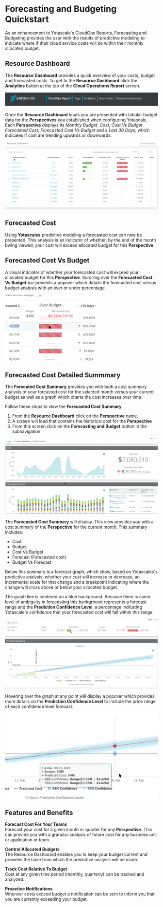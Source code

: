 # Forecasting and Budgeting Quickstart

As an enhancement to Yotascale's CloudOps Reports, Forecasting and Budgeting provides the user with the results of predictive modeling to indicate where if their cloud service costs will be within their monthly allocated budget. 

## Resource Dashboard

The **Resource Dashboard** provides a quick overview of your costs, budget and forecasted costs. To get to the **Resource Dashboard** click the **Analytics** button at the top of the **Cloud Operations Report** screen.

![Analytics Button](images/main_nav_bar.png)

Once the **Resource Dashboard** loads you are presented with tabular budget data for the **Perspectives** you established when configuring Yotascale. Each **Perspective** displays its *Monthly Budget*, *Cost*, *Cost Vs Budget*, *Forecasted Cost*, *Forecasted Cost Vs Budget* and a *Last 30 Days*, which indicates if cost are trending upwards or downwards.

![Resource Dashboard](images/resource_dashboard.png)

## Forecasted Cost

Using **Yotascales** predicitve modeling a forecasted cost can now be presented. This analysis is an indicator of whether, by the end of the month bwing viewed, your cost will exceed allocated budget for this **Perspective**. 

## Forecasted Cost Vs Budget

A visual indciator of whether your forecasted cost will exceed your allocated budget for this **Perspective**. Scrolling over the **Forecasted Cost Vs Budget** bar presents a popover which details the forecasted cost versus budget analysis with an over or under percentage. 

![Forecasted Detail](images/forecast_vs_budget_details.png)

## Forecasted Cost Detailed Summmary

The **Forecated Cost Summary** provides you with both a cost summary analysis of your forcasted cost for the selected month versus your current budget as well as a graph which charts the cost increases over time. 

Follow these steps to view the **Forecasted Cost Summary**

1. From the **Resource Dashboard** click on the **Perspective** name. 
2. A screen will load that contains the historical cost for the **Perspective**
3. From this screen click on the **Forecasting and Budget** button in the subnavigation. 

![Historical Cost](images/historical_cost.png)

The **Forecasted Cost Summary** will display. This view provides you with a cost summary of the **Perspective** for the current month. This summary includes:

 - Cost
 - Budget
 - Cost Vs Budget
 - Forecast (Forecasted cost)
 - Budget Vs Forecast

 Below this summary is a forecast graph, which show, based on Yotascales's predictive analysis, whether your cost will increase or decrease, an incremental scale for that change and a breakpoint indicating where the change will cross above or below your allocated budget.

 The graph line is centered on a blue background. Because there is some level of ambiguity in forecasting this background represents a forecast range and the **Prediction Confidence Level**, a percentage indicating Yotascale's confidence that your forecasted cost will fall within this range.


![Forecast Summary](images/forecast_budget_summary.png)

Hovering over the graph at any point will display a popover which provides more details on the **Prediction Confidence Level** to include the price range of each confidence level forecast. 

![Forecast Confidence](images/confidence_percentage.png)

## Features and Benefits

**Forecast Cost For Your Teams**  
Forecast your cost for a given month or quarter for any **Perspective**. This can provide you with a granular analysis of future cost for any business unit or application or team. 

**Control Allocated Budgets**  
The Resource Dashboard enables you to keep your budget current and provides the base from which the predictive analysis will be made. 

**Track Cost Relative To Budget**  
Cost at any given time period (monthly, quarterly) can be tracked and analyzed. 

**Proactice Notifications**  
Whenver costs exceed budget a notification can be sent to inform you that you are currently exceeding your budget. 







